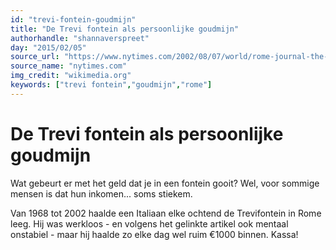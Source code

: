 ```yaml
---
id: "trevi-fontein-goudmijn"
title: "De Trevi fontein als persoonlijke goudmijn"
authorhandle: "shannaverspreet"
day: "2015/02/05"
source_url: "https://www.nytimes.com/2002/08/07/world/rome-journal-the-trevi-fountain-was-his-gold-mine.html"
source_name: "nytimes.com"
img_credit: "wikimedia.org"
keywords: ["trevi fontein","goudmijn","rome"]
---
```

# De Trevi fontein als persoonlijke goudmijn
Wat gebeurt er met het geld dat je in een fontein gooit? Wel, voor sommige mensen is dat hun inkomen... soms stiekem.

Van 1968 tot 2002 haalde een Italiaan elke ochtend de Trevifontein in Rome leeg. Hij was werkloos - en volgens het gelinkte artikel ook mentaal onstabiel - maar hij haalde zo elke dag wel ruim €1000 binnen. Kassa!